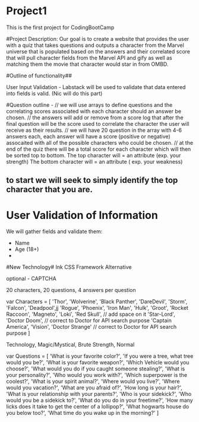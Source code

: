 # Project1
This is the first project for CodingBootCamp

#Project Description:
Our goal is to create a website that provides the user with a quiz that takes questions and outputs a character from the Marvel universe
that is populated based on the answers and their correlated score that will pull character fields from the Marvel API and gify as well as matching them the movie that character would star in from OMBD.

#Outline of functionality##

User Input Validation - Labstack will be used to validate that data entered into fields is valid. (Nic will do this part)

#Question outline -
// we will use arrays to define questions and the correlating scores associated with each character should an answer be chosen. 
// the answers will add or remove from a score log that after the final question will be the score used to correlate the character the user will receive as their results. 
// we will have 20 question in the array with 4-6 answers each, each answer will have a score (positive or negative) assocaited with all of the possible characters who could be chosen. 
// at the end of the quiz there will be a total score for each character which will then be sorted top to bottom. 
The top character will = an attribute (exp. your strength)
The bottom character will = an attribute ( exp. your weakness)
## to start we will seek to simply identify the top character that you are. 

# User Validation of Information #
We will gather fields and validate them:
- Name
- Age (18+)
- 

#New Technology#
Ink CSS Framework Alternative
<!-- script for INK -->
<script type="text/javascript" src="http://fastly.ink.sapo.pt/3.1.10/js/ink-all.js"></script>
<script type="text/javascript" src="http://fastly.ink.sapo.pt/3.1.10/js/autoload.js"></script>
optional - CAPTCHA

20 characters, 20 questions, 4 answers per question

var Characters = [
    'Thor',
    'Wolverine',
    'Black Panther', 
    'DareDevil',
    'Storm',
    'Falcon',
    'Deadpool',jj
    'Rogue',
    'Phoenix', 
    'Iron Man',
    'Hulk',
    'Groot',
    'Rocket Raccoon', 
    'Magneto', 
    'Loki',
    'Red Skull', // add space on it
    'Star-Lord',
    'Doctor Doom', // correct to Doctor for API search purpose
    'Captain America',
    'Vision',
    'Doctor Strange' // correct to Doctor for API search purpose
]


Technology, Magic/Mystical, Brute Strength, Normal


var Questions = [
    'What is your favorite color?',
    'If you were a tree, what tree would you be?',
    'What is your favorite weapon?',
    'Which Vehicle would you choose?',
    'What would you do if you caught someone stealing?',
    'What is your personality?',
    'Who would you work with?',
    'Which superpower is the coolest?',
    'What is your spirit animal?',
    'Where would you live?',
    'Where would you vacation?',
    'What are you afraid of?',
    'How long is your hair?',
    'What is your relationship with your parents?',
    'Who is your sidekick?',
    'Who would you be a sidekick to?',
    'What do you do in your freetime?',
    'How many licks does it take to get the center of a lollipop?',
    'What hogwarts house do you below too?',
    'What time do you wake up in the morning?'
]



